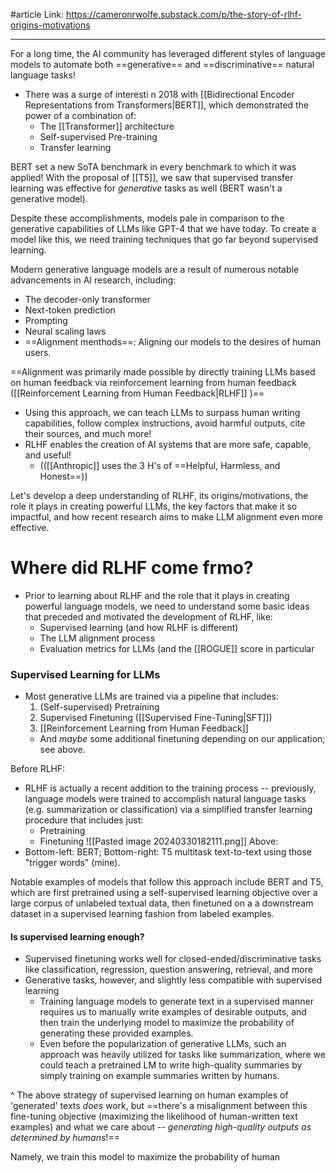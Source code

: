 #article 
Link: https://cameronrwolfe.substack.com/p/the-story-of-rlhf-origins-motivations

----

For a long time, the AI community has leveraged different styles of language models to automate both ==generative== and ==discriminative== natural language tasks!
- There was a surge of interesti n 2018 with [[Bidirectional Encoder Representations from Transformers|BERT]], which demonstrated the power of a combination of:
	- The [[Transformer]] architecture
	- Self-supervised Pre-training
	- Transfer learning

BERT set a new SoTA benchmark in every benchmark to which it was applied!
With the proposal of [[T5]], we saw that supervised transfer learning was effective for *generative* tasks as well (BERT wasn't a generative model).

Despite these accomplishments, models pale in comparison to the generative capabilities of LLMs like GPT-4 that we have today. To create a model like this, we need training techniques that go far beyond supervised learning.

Modern generative language models are a result of numerous notable advancements in AI research, including:
- The decoder-only transformer
- Next-token prediction
- Prompting
- Neural scaling laws
- ==Alignment menthods==: Aligning our models to the desires of human users.

==Alignment was primarily made possible by directly training LLMs based on human feedback via reinforcement learning from human feedback ([[Reinforcement Learning from Human Feedback|RLHF]] )==
- Using this approach, we can teach LLMs to surpass human writing capabilities, follow complex instructions, avoid harmful outputs, cite their sources, and much more!
- RLHF enables the creation of AI systems that are more safe, capable, and useful!
	- (([[Anthropic]] uses the 3 H's of ==Helpful, Harmless, and Honest==))

Let's develop a deep understanding of RLHF, its origins/motivations, the role it plays in creating powerful LLMs, the key factors that make it so impactful, and how recent research aims to make LLM alignment even more effective.

# Where did RLHF come frmo?
- Prior to learning about RLHF and the role that it plays in creating powerful language models, we need to understand some basic ideas that preceded and motivated the development of RLHF, like:
	- Supervised learning (and how RLHF is different)
	- The LLM alignment process
	- Evaluation metrics for LLMs (and the [[ROGUE]] score in particular

### Supervised Learning for LLMs
- Most generative LLMs are trained via a pipeline that includes:
	1. (Self-supervised) Pretraining
	2. Supervised Finetuning ([[Supervised Fine-Tuning|SFT]])
	3. [[Reinforcement Learning from Human Feedback]] 
	- And *maybe* some additional finetuning depending on our application; see above.

Before RLHF:
- RLHF is actually a recent addition to the training process -- previously, language models were trained to accomplish natural language tasks (e.g. summarization or classification) via a simplified transfer learning procedure that includes just:
	- Pretraining
	- Finetuning
![[Pasted image 20240330182111.png]]
Above:
- Bottom-left: BERT; Bottom-right: T5 multitask text-to-text using those "trigger words" (mine).

Notable examples of models that follow this approach include BERT and T5, which are first pretrained using a self-supervised learning objective over a large corpus of unlabeled textual data, then finetuned on a a downstream dataset in a supervised learning fashion from labeled examples. 

#### Is supervised learning enough?
- Supervised finetuning works well for closed-ended/discriminative tasks like classification, regression, question answering, retrieval, and more
- Generative tasks, however, and slightly less compatible with supervised learning
	- Training language models to generate text in a supervised manner requires us to manually write examples of desirable outputs, and then train the underlying model to maximize the probability of generating these provided examples.
	- Even before the popularization of generative LLMs, such an approach was heavily utilized for tasks like summarization, where we could teach a pretrained LM to write high-quality summaries by simply training on example summaries written by humans.

^ The above strategy of supervised learning on human examples of 'generated' texts *does* work, but ==there's a misalignment between this fine-tuning objective (maximizing the likelihood of human-written text examples) and what we care about -- *generating high-quality outputs as determined by humans*!==

Namely, we train this model to maximize the probability of human







